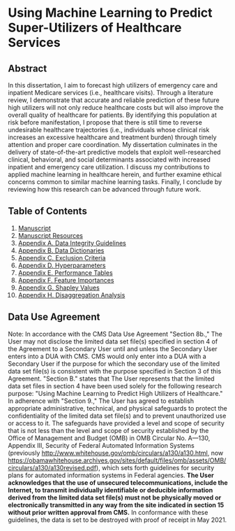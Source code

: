 # Using Machine Learning to Predict Super-Utilizers of Healthcare Services

## Abstract

In this dissertation, I aim to forecast high utilizers of emergency care and inpatient Medicare services (i.e., healthcare visits). Through a literature review, I demonstrate that accurate and reliable prediction of these future high utilizers will not only reduce healthcare costs but will also improve the overall quality of healthcare for patients. By identifying this population at risk before manifestation, I propose that there is still time to reverse undesirable healthcare trajectories (i.e., individuals whose clinical risk increases an excessive healthcare and treatment burden) through timely attention and proper care coordination. My dissertation culminates in the delivery of state-of-the-art predictive models that exploit well-researched clinical, behavioral, and social determinants associated with increased inpatient and emergency care utilization. I discuss my contributions to applied machine learning in healthcare herein, and further examine ethical concerns common to similar machine learning tasks. Finally, I conclude by reviewing how this research can be advanced through future work.

## Table of Contents
1. [Manuscript](https://github.com/kevinbuchanjr/dissertation/blob/master/Buchan-Kevin-Dissertation.pdf)
2. [Manuscript Resources]() 
3. [Appendix A. Data Integrity Guidelines](https://github.com/kevinbuchanjr/dissertation/tree/master/Appendix%20A.%20Data%20Integrity%20Guidelines)
4. [Appendix B. Data Dictionaries](https://github.com/kevinbuchanjr/dissertation/tree/master/Appendix%20B.%20Data%20Dictionaries)
5. [Appendix C. Exclusion Criteria](https://github.com/kevinbuchanjr/dissertation/tree/master/Appendix%20C.%20Exclusion%20Criteria)
6. [Appendix D. Hyperparameters](https://github.com/kevinbuchanjr/dissertation/tree/master/Appendix%20D.%20Hyperparameters)
7. [Appendix E. Performance Tables](https://github.com/kevinbuchanjr/dissertation/tree/master/Appendix%20E.%20Performance%20Tables)
8. [Appendix F. Feature Importances](https://github.com/kevinbuchanjr/dissertation/tree/master/Appendix%20F.%20Feature%20Importances)
9. [Appendix G. Shapley Values](https://github.com/kevinbuchanjr/dissertation/tree/master/Appendix%20G.%20Shapley%20Values)
10. [Appendix H. Disaggregation Analysis](https://github.com/kevinbuchanjr/dissertation/tree/master/Appendix%20H.%20Disaggregation%20Analysis)

## Data Use Agreement
Note: In accordance with the CMS Data Use Agreement "Section 8b.," The User may not disclose the limited data set file(s) specified in section 4 of the Agreement to a Secondary User until and unless the Secondary User enters into a DUA with CMS. CMS would only enter into a DUA with a Secondary User if the purpose for which the secondary use of the limited data set file(s) is consistent with the purpose specified in Section 3 of this Agreement. "Section B." states that The User represents that the limited data set files in section 4 have been used solely for the following research purpose:
"Using Machine Learning to Predict High Utilizers of Healthcare." In adherence with "Section 9.," The User has agreed to establish appropriate administrative, technical, and physical safeguards to protect the confidentiality of the limited data set file(s) and to prevent unauthorized use or access to it. The safeguards have provided a level and scope of security that is not less than the level and scope of security established by the Office of Management and Budget (OMB) in OMB Circular No. A—130, Appendix III, Security of Federal Automated Information Systems (previously http://www.whitehouse.gov/omb/circulars/a130/a130.html, now https://obamawhitehouse.archives.gov/sites/default/files/omb/assets/OMB/circulars/a130/a130revised.pdf), which sets forth guidelines for security plans for automated information systems in Federal agencies. **The User acknowledges that the use of unsecured telecommunications, include the Internet, to transmit individually identifiable or deducible information derived from the limited data set file(s) must not be physically moved or electronically transmitted in any way from the site indicated in section 15 without prior written approval from CMS.** In conformance with these guidelines, the data is set to be destroyed with proof of receipt in May 2021.